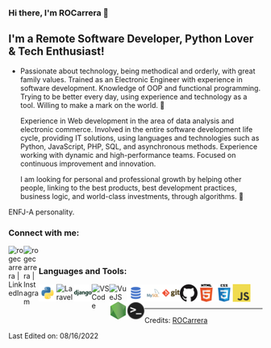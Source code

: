 ### Hi there, I'm ROCarrera 👋

## I'm a Remote Software Developer, Python Lover & Tech Enthusiast!

- Passionate about technology, being methodical and orderly, with great family values. Trained as an Electronic Engineer with experience in software development. 
  Knowledge of OOP and functional programming. Trying to be better every day, using experience and technology as a tool. Willing to make a mark on the world. 🚀
  
  Experience in Web development in the area of data analysis and electronic commerce. Involved in the entire software development life cycle, providing IT solutions, 
  using languages and technologies such as Python, JavaScript, PHP, SQL, and asynchronous methods. Experience working with dynamic and high-performance teams. 
  Focused on continuous improvement and innovation.

  I am looking for personal and professional growth by helping other people, linking to the best products, best development practices, business logic, 
  and world-class investments, through algorithms. 💪

ENFJ-A personality.

### Connect with me:

[<img align="left" alt="rogecarrera | LinkedIn" width="30px" src="https://cdn.jsdelivr.net/npm/simple-icons@v3/icons/linkedin.svg" />][linkedin]
[<img align="left" alt="rogecarrera | Instagram" width="30px" src="https://cdn.jsdelivr.net/npm/simple-icons@v3/icons/instagram.svg" />][instagram]

<br />

### Languages and Tools:

<img align="left" alt="Python" width="35px" src="https://raw.githubusercontent.com/github/explore/80688e429a7d4ef2fca1e82350fe8e3517d3494d/topics/python/python.png" />
<img align="left" alt="Laravel" width="35px" src="https://avatars.githubusercontent.com/u/958072?s=200&v=4" />
<img align="left" alt="Django" width="35px" src="https://raw.githubusercontent.com/github/explore/80688e429a7d4ef2fca1e82350fe8e3517d3494d/topics/django/django.png" />
<img align="left" alt="VSCode" width="35px" src="https://user-images.githubusercontent.com/674621/71187801-14e60a80-2280-11ea-94c9-e56576f76baf.png" />
<img align="left" alt="VueJS" width="35px" src="https://avatars.githubusercontent.com/u/6128107?s=200&v=4" />
<img align="left" alt="SQL" width="35px" src="https://raw.githubusercontent.com/github/explore/80688e429a7d4ef2fca1e82350fe8e3517d3494d/topics/sql/sql.png" />
<img align="left" alt="MySQL" width="35px" src="https://raw.githubusercontent.com/github/explore/80688e429a7d4ef2fca1e82350fe8e3517d3494d/topics/mysql/mysql.png" />
<img align="left" alt="Git" width="35px" src="https://raw.githubusercontent.com/github/explore/80688e429a7d4ef2fca1e82350fe8e3517d3494d/topics/git/git.png" />
<img align="left" alt="GitHub" width="35px" src="https://raw.githubusercontent.com/github/explore/78df643247d429f6cc873026c0622819ad797942/topics/github/github.png" />
<img align="left" alt="HTML5" width="35px" src="https://raw.githubusercontent.com/github/explore/80688e429a7d4ef2fca1e82350fe8e3517d3494d/topics/html/html.png" />
<img align="left" alt="CSS3" width="35px" src="https://raw.githubusercontent.com/github/explore/80688e429a7d4ef2fca1e82350fe8e3517d3494d/topics/css/css.png" />
<img align="left" alt="JavaScript" width="35px" src="https://raw.githubusercontent.com/github/explore/80688e429a7d4ef2fca1e82350fe8e3517d3494d/topics/javascript/javascript.png" />
<img align="left" alt="Node.js" width="35px" src="https://raw.githubusercontent.com/github/explore/80688e429a7d4ef2fca1e82350fe8e3517d3494d/topics/nodejs/nodejs.png" />
<img align="left" alt="Terminal" width="35px" src="https://raw.githubusercontent.com/github/explore/80688e429a7d4ef2fca1e82350fe8e3517d3494d/topics/terminal/terminal.png" />

<br />
<br />

---

Credits: [ROCarrera](https://github.com/ROCarrera)

Last Edited on: 08/16/2022

[instagram]: https://www.instagram.com/rogecarrera/
[linkedin]: https://www.linkedin.com/in/rogecarrera/
